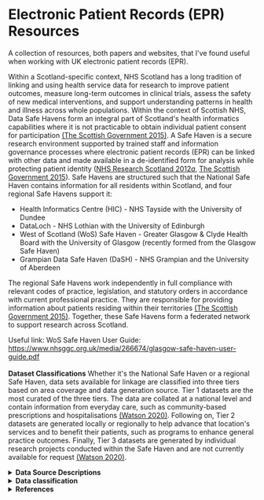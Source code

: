 # Electronic Patient Records (EPR) Resources
A collection of resources, both papers and websites, that I've found useful when working with UK electronic patient records (EPR). 

Within a Scotland-specific context, NHS Scotland has a long tradition of linking and using health service data for research to improve patient outcomes, measure long-term outcomes in clinical trials, assess the safety of new medical interventions, and support understanding patterns in health and illness across whole populations. Within the context of Scottish NHS, Data Safe Havens form an integral part of Scotland's health informatics capabilities where it is not practicable to obtain individual patient consent for participation <a href="#charterSH2015">(The Scottish Government 2015)</a>. A Safe Haven is a secure research environment supported by trained staff and information governance processes where electronic patient records (EPR) can be linked with other data and made available in a de-identified form for analysis while protecting patient identity (<a href="#sh2012">NHS Research Scotland 2012<i>a</i></a>, <a href="#charterSH2015">The Scottish Government 2015</a>). Safe Havens are structured such that the National Safe Haven contains information for all residents within Scotland, and four regional Safe Havens support it:
* Health Informatics Centre (HIC) - NHS Tayside with the University of Dundee
* DataLoch - NHS Lothian with the University of Edinburgh
* West of Scotland (WoS) Safe Haven - Greater Glasgow & Clyde Health Board with the University of Glasgow (recently formed from the Glasgow Safe Haven)
* Grampian Data Safe Haven (DaSH) - NHS Grampian and the University of Aberdeen

The regional Safe Havens work independently in full compliance with relevant codes of practice, legislation, and statutory orders in accordance with current professional practice. They are responsible for providing information about patients residing within their territories <a href="#charterSH2015">(The Scottish Government 2015)</a>. Together, these Safe Havens form a federated network to support research across Scotland. 

Useful link: WoS Safe Haven User Guide: https://www.nhsggc.org.uk/media/266674/glasgow-safe-haven-user-guide.pdf
<br></br>
<b>Dataset Classifications</b>
Whether it's the National Safe Haven or a regional Safe Haven, data sets available for linkage are classified into three tiers based on area coverage and data generation source. Tier 1 datasets are the most curated of the three tiers. The data are collated at a national level and contain information from everyday care, such as community-based prescriptions and hospitalisations <a href="#Watson2020">(Watson 2020)</a>. Following on, Tier 2 datasets are generated locally or regionally to help advance that location's services and to benefit their patients, such as programs to enhance general practice outcomes. Finally, Tier 3 datasets are generated by individual research projects conducted within the Safe Haven and are not currently available for request <a href="#Watson2020">(Watson 2020)</a>.
<details>
<summary><b>Data Source Descriptions</b></summary>
  The following is not an exhaustive list of available datasets, but rather, it is intended to provide a list of the most commonly requested ones. 
  <details>
<summary><b><i>Demographics</i></b></summary>
    Scotland has a long history of EPR captured from birth through death using individual Community Health Index (CHI) numbers. CHI numbers allow for the unique identification and tracking of patients across NHS Scotland's services <a href="#NHSDigChi2022">(NHS Digital 2022<i>a</i>)</a>. The CHI number is the Scottish equivalent to England and Wales's NHS number. CHI numbers are assigned to each patient upon first registration with the system <a href="#NHSChind">(NHS National Services Scotland nd<i>a</i>)</a>. CHI numbers are ten digits long, with the first six digits taken from the date of birth in two-digit format (<tt>DDMMYY</tt>), two random digits, a sex-based digit (i.e., even for women and odd for men), and an arithmetical check digit <a href="#NHSDigChi2022">(NHS Digital 2022<i>a</i>)</a>. 
    <br></br>
    The demographics data are collated from a collection of sources based on CHI numbers. The data made available within the dataset are acquired largely from National Records Scotland (NRS) and records available to the NHS Safe Haven team. Demographic data include obfuscated date of birth (DOB), sex, and Scottish Index of Multiple Deprivation (SIMD).
    <br></br>
    <b>Date of Birth</b>
    The NHS Safe Haven team obfuscated the canonical DOB. In the <tt>YYYY-MM-DD</tt> date format, DOBs are uniformly obfuscated by setting the day part of the date to be the middle of the month while maintaining the month and year values. For example, a birthday of 1922-01-09 would be changed to 1922-01-15.
 <br></br>
<b>Sex</b> The Demographics <tt>sex</tt> field was taken as the authoritative version for an individual's sex. 
<br></br>
<b>Scottish Index of Multiple Deprivation (SIMD)</b>
    Scottish Index of Multiple Deprivation (SIMD) is an area-based measurement of socioeconomic deprivation assigned to residents of Scotland based on where they live. Scottish residents' SIMD 2012 status was calculated by the Scottish Government using thirty-one indicators from seven different aspects of deprivation: income, employment, health, education, housing, geographic access, and crime. The indicators are combined using a weighted sum to create a single index, providing a relative ranking for each small geographic area in Scotland. Areas average about 800 individuals <a href="#Executive2012">(The Scottish Government 2012)</a>. It is important to note that SIMD can only measure an area’s level of deprivation, not an individual’s level. The absence of deprivation should not necessarily be correlated with affluence. The terms most deprived or least deprived were used to refer to the areas and not to the individuals living in those areas <a href="#Executive2012">(The Scottish Government 2012)</a>. Other year's indexes are also available. 
<br></br>
Useful link: https://www.gov.scot/collections/scottish-index-of-multiple-deprivation-2020/
<br></br>

<p>[!NOTE] Ethnicity is not recorded in the demographics file, though it is recorded in multiple other datasets, including the Scottish Morbidity Records and Scottish Care Information (SCI) Diabetes. Each dataset has a different level of granularity (e.g., 'White' versus 'White - Scottish' or 'White - British').</p>
  </details>
    <details>
<summary><b><i>Deaths</i></b></summary>
      The deaths file is a Tier 1 dataset containing combined records of death from the General Register Office, sourcing data primarily from NRS deaths, though others can be used. Each record contains information including date of death (DOD), location of death, the underlying cause of death (COD), and space for up to 10 contributing <tt>COD</tt>. Since 1 January 2000, CODs are coded in accordance with the International Classification of Disease, 10<sup>th</sup> revision (ICD-10) \citep{NRS_DeathsBackground} (see [Section ICD-10](#sec-icd10)).
      <br></br>
      <b>Cause of death</b>
      The underlying COD was recorded under <tt>COD</tt>. Within Scotland and the UK, the underlying COD is defined according to the World Health Organization's (WHO) definition as either the disease or injury which initiated the series of events leading directly to death or the circumstances of the accident or violence which produced the fatal injury \citep{who2022death, NationalRecordsofScotlandCOD}. If the certifying medical personnel cannot choose a single underlying COD, NRS uses the internationally agreed mortality coding rules in the ICD-10 standard to select the underlying cause of death \citep{Calderwood2018CertOfDeath}. Additionally, up to ten contributory CODs may be recorded. These are listed in ascending order based on their location within the series of events leading to death, with the first recorded as <tt>COD0</tt> and the last recorded under <tt>COD9</tt>.
    </details>
      <details>
<summary><b><i>General Practice Local Enhanced Services (GP LES)</i></b></summary>
       <p> [!NOTE] Ccogerage ended in 2018. </p>
 Local Enhanced Services (LES) for general practice surgeries (GPs) is a service for which general practice surgeries receive additional payments for demonstrating a high-quality service for specific conditions, including coronary heart disease, diabetes mellitus, stroke, chronic obstructive pulmonary disease, heart failure with reduced ejection fraction (but not heart failure with preserved ejection fraction), learning disabilities, and nationally enhanced services for drug misuse. Surgeries can subscribe to any number of the LES, without covering every service. The GPLES is a dataset which contains information about patients who received care under the LES scheme. Of note, coverage ended in 2018. 

Each GPLES record contains a <tt>safehavenID</tt>, the event date (<tt>EventDate</tt>), a Read code describing the entry (<tt>READCODE</tt>), a user-editable description to complement said code (<tt>Description</tt>), a flag for if the record pertains to a prescription (<tt>IsPrescription</tt>), a flag for if the record pertains to numerical values (<tt>IsValue</tt>), two value fields (<tt>Value1</tt> and <tt>Value2</tt>), the local enhanced service area (e.g., 3 for diabetes and 4 for congestive heart failure) (<tt>LESAreaID</tt>).
      </details>
<details>
<summary><b><i>Scottish Morbidity Records (SMR)</i></b></summary>
Scottish Morbidity Records are Tier 1 datasets containing individual-level healthcare data for patients treated on the NHS within Scotland. The type of record denotes the general type of healthcare received and/or the patient's medical status.
<br/><br/>
<details>
<summary>SMR00 - Outpatient Appointments & Attendance</summary>
  [!NOTE] It is Recommended to avoid using diagnostic or procedural information from SMR00
  <br></br>
  SMR00 contains information on outpatient appointments, attendance, and procedures performed. A record is generated when a patient either has outpatient clinical interaction or when the patient meets with a healthcare provider responsible for care outwith an outpatient clinic session \citep{SMR00nd}. The value of SMR00 lies in tracking patient contact with a specialist. Unfortunately, this rarely includes information on diagnosis or procedures.
</details>
<details>
<summary>SMR01 - General/Acute Inpatient & Day Case</summary><a name="sec-smr01"></a>
SMR01 contains information regarding all general and acute inpatient and day cases from all NHS hospitals in Scotland. Each row of data corresponds to an episode of care. Patients receive a new episode of care each time they change specialty, significant facility <a href="#specialty">[1]</a>, or consultant for medical reasons.
   <br></br>
Each episode of care contains some demographic information about the patient, admission, discharge, procedures if performed, and diagnostic factor(s) contributing to the episode. The demographic information contained within each row is limited to ethnicity, age, and Scottish Index of Multiple Deprivation (SIMD) decile and quintile. Admission information covers admission date (<tt>ADMDATE</tt>), admission type (i.e., emergency, urgent, or routine in <tt>ADMTYPE</tt>), where the patient was admitted or transferred from (<tt>ADMTRANS</tt>), what specialty the patient was treated by (<tt>SPEC</tt>), and what hospital the patient was admitted to (<tt>HOSP</tt>). Discharge information covers discharge date (<tt>DISDATE</tt>), discharge type (e.g., regular discharge, death, or transfer in <tt>DISTYPE</tt>), and where the patient was discharged or transferred to (<tt>DISTRANS</tt>). 
Each record must have the first diagnostic position (<tt>DIAG1</tt>) populated, which defines the primary diagnosis or main problem treated within the episode of care, and may have up to five additional positions populated with diagnosis information classified using ICD-10 codes (see [Section ICD-10](#sec-icd10)). Data quality assurance assessments have suggested coding accuracy levels $\geq$ 88% using the first 4 digits of the ICD-10 code for <tt>DIAG1</tt>, but accuracy declines for <tt>DIAG2</tt> - <tt>DIAG6</tt>, including under-reporting of common conditions such as heart failure and atrial fibrillation/flutter \citep{PHS2019, Khand2005, DataAccuractySMR012019}. However, coding may be more accurate for some conditions which have a large objective component to diagnosis (e.g., cancer, myocardial infarction), but much less accurate for those which have a large subjective component (e.g., heart failure), or where the problem is not considered a primary problem (e.g., atrial fibrillation \citep{Khand2005}.
 <br></br>

Additionally, each record has space for up to four procedures (<tt>OPxA</tt> [where <tt>x</tt> is the procedure number 1 - 4]) with the potential for additional information (e.g., laterality, aborted, or unsuccessful are coded in <tt>OPxB</tt> [where <tt>x</tt> is the procedure number 1 - 4]) codes recorded using Office of Population Censuses and Surveys Classification of Interventions and Procedures, version 4 (OPCS-4) (see Section \ref{sec:opcs}). Where applicable, the procedure coded in <tt>OP1A</tt> is considered the primary or main procedure for that episode of care. As with diagnostic codes, duality assurance assessments have shown coding accuracy levels $\geq$ 94% using the first four digits of the OPCS-4 code, with $\geq$ 97% of hospitals reporting codes \citep{PHS2019}.  
<br></br>
<p id="specialty">[1] A division of medicine or density covering a specific area of clinical activity and identified within one of the Royal Colleges or Faculties.</p>

Useful links:
* SMR01 crib sheet:https://publichealthscotland.scot/media/24925/smr01_crib_270323.pdf
* Explanation of data collection and validation: https://www.publichealthscotland.scot/publications/acute-hospital-activity-and-nhs-beds-information-quarterly/acute-hospital-activity-and-nhs-beds-information-quarterly-quarter-ending-31-december-2019/data-quality/
* WoS SMR01 Data Package explanation: https://www.nhsggc.org.uk/media/251274/13-smr01-data-package.pdf
</details>
<details>
<summary>SMR04 - Mental Health Inpatient & Day Cases</summary>
  SMR04 contains information regarding mental health inpatient and day cases. The SMR04 dataset has a similar format to that of SMR01 (see [Section SMR01]((#sec-smr01)) with regard to the information provided. Data points are recorded within episodes of care and contain patient demographics, admission, discharge, and diagnostic information. However, in most cases, patients will be transferred to general hospitals to undergo procedures and medical intervention, which would be recorded in SMR01. For this reason, patients are still at risk of experiencing an SMR01 admission while receiving care under the purview of an SMR04 contributing facility. SMR04 admissions tend to be for more extended stays than are found in SMR01 admissions.
  <br></br>
  Useful links:
  SMR04 crib sheet: https://publichealthscotland.scot/media/24927/smr04_crib_270323.pdf
</details>
<details>
<summary>SMR06</summary>
</details>
</details> 
<details>
  
  <summary><b><i>Prescribing Information System (PIS)</i></b></summary>
  The Prescribing Information System (PIS) is a fairly unique resource that enables pharmaco-epidemiological research due to its population coverage and record linkage. PIS covers all NHS medications prescribed, dispensed and reimbursed in the community setting within Scotland \citep{Alvarez-Madrazo2016}. Prescriptions written in hospitals and dispensed in the community setting are also included in the dataset \citep{pis2022}. Of note is that the West of Scotland version of PIS only holds records of dispensed prescriptions. PIS uses the CHI number to link individuals prescribing and dispensing data to their other health records data since 2009, with a coverage that is almost 100% for prescribed and dispensed items \citep{Alvarez-Madrazo2016}. 
  <br></br>
  For each reimbursed prescription, PIS provides the approved name, product name, formulation, and strength using the British National Formulary (BNF) chapter and item codes (see Section \ref{sec:bnf}). Importantly, PIS does not provide information on how often a medication should be taken, how many pills should be taken at one time, nor at what time of day. Additionally, records do not explicitly record the reasoning or timing of when treatment was started, changed, or terminated \citep{williams2016making}. 
  <br></br>
  <b>Use of Prescribing and Dispensing Date</b>
  Each prescription record is accompanied by a prescribing date (<tt>PRESC_DATE</tt>), indicating when the medication was prescribed to the patient, and a dispensing date (<tt>DISP_DATE</tt>), when the patient acquired the medication. The PIS data has two known quirks involving the prescription and dispensing dates that need to be considered. Regarding the prescribing date, there were prescriptions for individual medications where the patient, medication, and prescribed date were the same, but each row had a different dispensed date. One would assume these are repeat prescriptions, but the pattern was rare before 2013. When this pattern isn't present, the prescribed date defaulted to the dispensed date for prescriptions after the initial prescription. That is, the prescribed date changed even if the prescription was repeated.
<br></br>
Concerning the dispensing date, recorded dates likely represent when the pharmacy was reimbursed for the prescription (typically the last day of the month) rather than the date when the medication was dispensed to the patient. This record pattern is shown below, where prescription dates are uniform throughout the month, while dispensing dates tend to fall on the last day of the month. This is likely an artefact due to Scotland's free at-the-point-of-contact prescriptions, where pharmacies are reimbursed monthly rather than on the day when the patient collects the medication. 

 <p></p>
    <p>
  <img src="references/Total_presc_date.png", width=300 alt> 
  <img src="references/Total_disp_date.png", width=300 alt> 
      
<em>Spread of recorded prescription days (<tt>PRESC_DATE</tt>) across the month versus spread of recorded dispensing days (<tt>DISP_DATE</tt>), a reimbursement artefact.</em>
</p>
  Useful link: 
* Describing paper: https://academic.oup.com/ije/article/45/3/714/2572798?login=true
  </details>
  <details>
  <summary><b><i>Scottish Care Information - Diabetes Collaboration (SCI-Diabetes)</i></b></summary>
    Scottish Care Information - Diabetes Collaboration (SCI-Diabetes) is a Tier 1 dataset holding the electronic clinical registry records pertaining to the treatment of people with diabetes mellitus in Scotland \citep{Livingstone2012}. It holds some records dating back to the mid-1920s, but full coverage with automatic capture based on assigned Read Code started in 2000. It has a national estimated capture of $\geq$ 99% of all people diagnosed with diabetes mellitus \citep{Livingstone2012}. 
    <br></br>
    
  Useful link: 
* Describing paper: https://journals.plos.org/plosmedicine/article?id=10.1371/journal.pmed.1001321
</details>
 <details>
  <summary><b><i>Scottish Care Information Store (SCI Store)</i></b></summary>
Scottish Care Information Store (SCI Store) is a Tier 2 dataset covering the Scottish NHS Health Boards and contains clinical reports from biochemistry, haematology, pathology, microbiology, and radiology \citep{SciStoreAbout2015}. The most common SCI Store linkage provided is to extract information on haematology and biochemistry test values. When using haematology and biochemistry, it is recommended to select test types using the <tt>CLINICALCODEVALUE</tt> field to capture routine tests, rather than tests taken for niche reasons.  
   <br></br>
   
 Useful link: WoS data package description: https://www.nhsggc.org.uk/media/251273/07-scistore-data-package.pdf

   [!NOTE] Failed runs and impossible values are included.  Make sure to remove biologically implausible test results. 

<b>Serum Creatinine and Estimated Glomerular Filtration Rate</b>
       Creatinine is a waste product from muscle tissue. Normal serum levels are based predominantly on an individual's age and sex; high levels indicate impaired renal function. Serum Creatinine values were identified using the <tt>CLINICALCODEVALUE</tt> `44J3.'. It is commonly used to estimate renal function as the main component in calculating the estimated glomerular filtration rate (eGFR). It is recommended to calculate the eGFR values directly from the serum creatinine rather than using the recorded eGFR values, as these recorded values are capped at 60 ml/min/1.73m<sup>2</sup> when values surpass this, and not all recorded serum creatinine values have mapped eGFR value.  To calculate eGFR, one must assume that the serum creatinine values were standardised using isotope dilution mass spectrometry. 
 </details>
</details>

<details>
<summary><b>Data classification</b></summary>
<details>
<summary><b><i>International Classification of Diseases, 10<sup>th</sup> revision (ICD-10)</i></b></summary><a name="sec-icd10"></a>
  The International Classification of Disease (ICD) was originally a system to classify causes of death but has since expanded its scope to include non-fatal diseases, medical procedures, impairments, disabilities and handicaps \citep{whoicd2016}. The 10\textsuperscript{th} revision was adopted by the WHO in May 1990 and went into effect on 1 January 1993 \citep{WhoICD2022}. More formally, the International Statistical Classification of Diseases and Related Health Problems, 10<sup>th</sup> Revision (ICD-10) coding standard is a hierarchical standard provided by the WHO to enable systematic health recording and collection of statistics on disease in primary, secondary, tertiary care, and death certificates internationally and over time \citep{WhoICD2022}. The codes translate potentially complicated medical diagnoses and other health problems into a finite set of alphanumeric codes, permitting easy storage and analysis \citep{whoicd2016}. 
<br></br>
 Internationally, many countries have developed country-specific modifications to the WHO's version of the ICD-10 codes \citep{Jette2010}. Universally, codes are at least three characters long, and the maximum can vary \citep{whoicd2016, Jette2010}. Within the UK, ICD-10 codes range between 4 and 6 characters long. The first character is a letter, following international standards, and the second two characters are always numbers, then a period followed by an alphanumeric character \citep{generalICD}. In the case of a 3-character code, the UK fills in the fourth character with an 'x' \citep{NhsDigitalIcd2022}. If present, the sixth character is the dagger 'D' or asterisk 'A' indicator, though these can be present in the fifth position, where there are either modified 3-character or standard 4-character codes \citep{codeFormats}. 
    <br></br>
  
Useful links: 
* Classification browser ICD-10: https://icd.who.int/browse10/2016/en
* Code list generation: https://www.opencodelists.org/
  
</details>
<details>
<summary><b><i>Office of Population Censuses and Surveys Classification of Interventions and Procedures, version 4 (OPCS-4)</i></b></summary><a name="sec-opcs"></a>
  The Office of Population Censuses and Surveys Classification of Interventions and Procedures, version 4 (OPCS-4) coding standard is developed, maintained, licensed, and supported by NHS Digital's Terminology and Classifications Delivery Service and governed by Crown Copyright \citep{opcsNHSDigital2019}. OPCS-4 is a hierarchical coding standard used to classify operations, procedures, and interventions conducted within the NHS. OPCS-4 codes are four characters long and have a similar structure to ICD-10 codes. OPCS-4 codes start with a letter followed by three digits. A full stop (.) separates the second and third digit \citep{opcs2021}. 
  <br></br>
  
Useful link: Classification browser OPCS-4.10: https://classbrowser.nhs.uk/#/book/OPCS-4.10
  
</details>
<details>
<summary><b><i>Read Codes</i></b></summary>
Read Codes are a hierarchical controlled clinical vocabulary for terms and short phrases \citep{Robinson1997, Pringle1990, Chisholm1990}. The first widely used version of Read Codes was standardised to 4-byte set codes, which was then extended to a 5-byte unified set. Version 2 added a term code to hold an <tt>idea</tt> or <tt>concept</tt>, where the preferred term appends '00' and additional synonyms append term codes 11-99 \citep{Booth1994}. For example, if the original 5-byte Read Code was 'G30..' for acute myocardial infarction, the 5-byte version 2 code, with the preferred term code, is 'G30..00' for 'Acute myocardial infarction' and the first synonym, 'Attack - heart' for heart attack, is 'G30..11', followed by 'Coronary thrombosis', 'G30..12'. 
The WoS's GP LES dataset uses the 5-byte set of codes without the term code, which means synonyms are mapped onto the same five-digit code. For example, 'G580.00', 'Congestive heart failure', and 'G580.11', 'Congestive cardiac failure' both map onto 'G580.'. Additionally, trailing space holders (.) have been removed due to formatting errors or deliberate elimination. This means 'G580.11' maps to 'G580' and 'G58..00', and 'heart failure' maps to 'G58'. 
  <br></br>

  Useful links: 
  * Code lists (published but use with care): https://clinicalcodes.rss.mhs.man.ac.uk/
  * HDRUK Phenotye Library (published but use with care): https://phenotypes.healthdatagateway.org/
</details>
<details>
<summary><b><i>British National Formulary (BNF)</i></b></summary>
The first nine characters of the BNF code specify the chemical level of the medication. Within these nine characters, the first two characters indicate the chapter of the BNF that the medication is from. For example, drugs in BNF Chapter 2 (Cardiovascular System) will always begin with '02'. The code is then further subdivided into sections (e.g., Diuretics, contained within Chapter 2 Section 2 of the BNF, all begin with '0202'). The remaining six characters provide more detailed information about the medication, including whether the product is branded or generic, its strength, and its formulation (see below for a breakdown of a 9-character BNF code).
  <p>
  <img src="references/BNF Code_v2.png", width=400 alt>
  
  <em>A breakdown of the BNF code for a generic 40 mg tablet of furosemide. 'AA' in the 'Product' section always indicates that the medication is a generic version. The asterisk indicates that any code could be entered in this section.</em>
</p>
<br></br>
<b>Classifying Prescriptions</b>
There are two primary ways to classify prescriptions. The first, and most straightforward way, is to classify prescriptions using the BNF Chapter, Section, or Paragraph. The benefit of this classification mechanism is that it easily groups medications without incorporating potential selection bias or classification errors. However, combination medications are often in a separate paragraph from the constituent chemicals. 
<br></br>

The alternative is to classify medications based on their active chemicals, meaning that loop diuretics would include all medications which included a member of the loop diuretic family:
<br></br>

|BNF Code  | Description |
| ------------- | ------------- |
| 020202 | Loop diuretics (the Paragraph) |
| 0202040D0 | Amiloride HCI with loop diuretics |
| 0202040B0 | Co-amilofruse (Amiloride hydrochloride/frusemide) |
| 0202040T0 | Spironolactone with loop diuretics | 
| 0202040U0 | Triamterene with loop diuretics | 
| 0202080D0 | Bumetanide/Amiloride hydrochloride |
| 0202080C0 | Bumetanide/potassium | 
| 0202080K0 | Furosemide/potassium |

<br></br>

Useful links: 
* Open Prescribing: https://openprescribing.net/bnf/
* Code list generation: https://www.opencodelists.org/
* BNF code descriptions: https://www.bennett.ox.ac.uk/blog/2017/04/prescribing-data-bnf-codes/#:~:text=The%20BNF%20codes%20from%20this,BNF%20a%20drug%20is%20from.

</details>
</details>  
<details>
<summary><b>References</b></summary>
The contents of this page have been adapted and extended from my PhD thesis: 
Friday, J. M. 2023. The pharmaco-epidemiology of loop diuretic dispensing and its relationship to the diagnosis of heart failure and to prognosis. PhD, University of Glasgow. 
<br></br>

<p id="NHSDigChi2022"> NHS Digital (2022<i>a</i>), ‘Community Health Index Number’. URL: https://www.datadictionary.nhs.uk/attributes/community_health_index_number.html. Accessed: 2 October 2022

<p id="NHSChind"> NHS National Services Scotland (nd<i>a</i>), ‘CHI number’. URL: https://www.ndc.scot.nhs.uk/Dictionary-AZ/Definitions/index.asp?Search=C&ID=128&Title=CHI%20Number. Accessed: 2 October 2022

<p id="sh2012"> NHS Research Scotland (2012<i>a</i>), ‘Data Safe Haven’. URL: https://www.nhsresearchscotland.org.uk/research-in-scotland/data/safe-havens. Accessed: 3 October 2022.
  
<p id="Executive2012"> The Scottish Government (2012), ‘The Scottish Index of Multiple Deprivation 2012’. URL: https://www.gov.scot/binaries/content/documents/govscot/publications/statistics/2012/12/scottish-index-multiple-deprivation-2012-executive-summary/documents/scottishindex-multiple-deprivation-2012-executive-summary/scottish-index-multiple-deprivation-2012-executive-summary/govscot%3Adocument/00410895.pdf. 

<p id="charterSH2015"> The Scottish Government (2015), ‘Charter for Safe Havens in Scotland: Handling unconsented data from National Health Service patient records to support research and statistics.’. URL: https://www.gov.scot/publications/charter-safe-havens-scotland-handling-unconsented-datanational-health-service-patient-records-support-research-statistics/documents/. Accessed: 3 October 2022.

<p id="Watson2020"> Watson, S. (2020), ‘Safe Haven’. URL: https://www.quest.scot.nhs.uk/hc/en-gb/articles/115005312709-Safe-Haven. Accessed: 19 April 2022.
</details>

